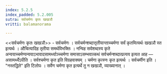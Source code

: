 ```yaml
---
index: 5.2.5
index_padded: 5.2.005
sutra: सर्वचर्मणः कृतः खखञौ
vritti: balamanorama

---
```

<<सर्वचर्मणः कृतः खखञौ>> - सर्वचर्मणः । सर्वचर्मन्शब्दात्तृतीयान्ताच्चर्मणा सर्वं कृतमित्यर्थः खखञौ स्त इत्यर्थः । औचित्यादिह तृतीया समर्थविभक्तिः । नन्विह सर्वशब्दस्य कृते अन्वयाच्चर्मण्यन्वयाऽभावादसामर्थ्याञ्च्चर्मणा समासाऽसम्भवात्कथं सर्वचर्मन्शब्दात्प्रत्यय इत्यत आह — असामर्थ्येऽपीति । सर्वश्चर्मणा कृत इति विग्रहवाक्यम् । चर्मणा कृत्स्नः कृत इत्यर्थः । सर्वचर्मीण इति । "नस्तद्धिते" इति टिलोपः । सर्वेण चर्मणा कृत इत्यर्थे तु न खखञौ, व्याख्यानात् । 